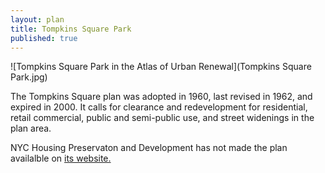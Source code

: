 ```yaml
---
layout: plan
title: Tompkins Square Park
published: true
---
```


![Tompkins Square Park in the Atlas of Urban Renewal](Tompkins Square Park.jpg)

The Tompkins Square plan was adopted in 1960, last revised in 1962, and expired in 2000. It calls for clearance and redevelopment for residential, retail commercial, public and semi-public use, and street widenings in the plan area.

NYC Housing Preservaton and Development has not made the plan availalble on [its website.](https://www.nyc.gov/site/hpd/services-and-information/urban-renewal-details.page?areaId=44)

